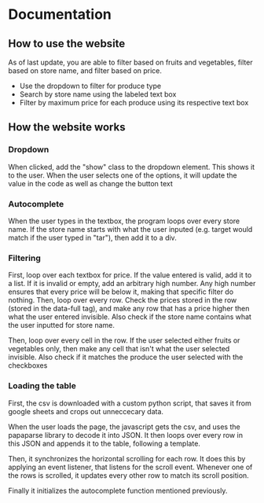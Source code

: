 # Documentation

## How to use the website
As of last update, you are able to filter based on fruits and vegetables, filter based on store name, and filter based on price.
- Use the dropdown to filter for produce type
- Search by store name using the labeled text box
- Filter by maximum price for each produce using its respective text box

## How the website works
### Dropdown
When clicked, add the "show" class to the dropdown element. This shows it to the user. When the user selects one of the options, it will update the value in the code as well as change the button text

### Autocomplete
When the user types in the textbox, the program loops over every store name. If the store name starts with what the user inputed (e.g. target would match if the user typed in "tar"), then add it to a div.

### Filtering
First, loop over each textbox for price. If the value entered is valid, add it to a list. If it is invalid or empty, add an arbitrary high number. Any high number ensures that every price will be below it, making that specific filter do nothing. Then, loop over every row. Check the prices stored in the row (stored in the data-full tag), and make any row that has a price higher then what the user entered invisible. Also check if the store name contains what the user inputted for store name.

Then, loop over every cell in the row. If the user selected either fruits or vegetables only, then make any cell that isn't what the user selected invisible. Also check if it matches the produce the user selected with the checkboxes

### Loading the table
First, the csv is downloaded with a custom python script, that saves it from google sheets and crops out unneccecary data.

When the user loads the page, the javascript gets the csv, and uses the papaparse library to decode it into JSON. It then loops over every row in this JSON and appends it to the table, following a template.

Then, it synchronizes the horizontal scrolling for each row. It does this by applying an event listener, that listens for the scroll event. Whenever one of the rows is scrolled, it updates every other row to match its scroll position.

Finally it initializes the autocomplete function mentioned previously.